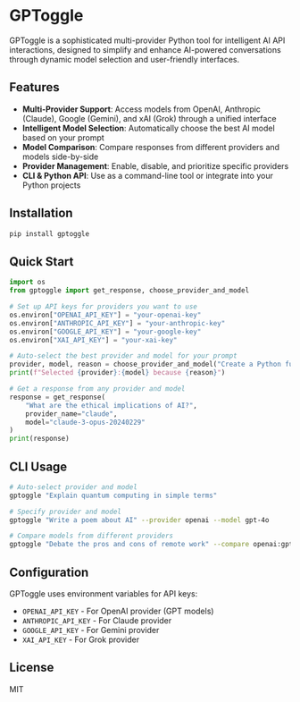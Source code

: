 # GPToggle

GPToggle is a sophisticated multi-provider Python tool for intelligent AI API interactions, designed to simplify and enhance AI-powered conversations through dynamic model selection and user-friendly interfaces.

## Features

- **Multi-Provider Support**: Access models from OpenAI, Anthropic (Claude), Google (Gemini), and xAI (Grok) through a unified interface
- **Intelligent Model Selection**: Automatically choose the best AI model based on your prompt
- **Model Comparison**: Compare responses from different providers and models side-by-side
- **Provider Management**: Enable, disable, and prioritize specific providers
- **CLI & Python API**: Use as a command-line tool or integrate into your Python projects

## Installation

```bash
pip install gptoggle
```

## Quick Start

```python
import os
from gptoggle import get_response, choose_provider_and_model

# Set up API keys for providers you want to use
os.environ["OPENAI_API_KEY"] = "your-openai-key"
os.environ["ANTHROPIC_API_KEY"] = "your-anthropic-key"
os.environ["GOOGLE_API_KEY"] = "your-google-key"
os.environ["XAI_API_KEY"] = "your-xai-key"

# Auto-select the best provider and model for your prompt
provider, model, reason = choose_provider_and_model("Create a Python function to calculate the Fibonacci sequence")
print(f"Selected {provider}:{model} because {reason}")

# Get a response from any provider and model
response = get_response(
    "What are the ethical implications of AI?",
    provider_name="claude",
    model="claude-3-opus-20240229"
)
print(response)
```

## CLI Usage

```bash
# Auto-select provider and model
gptoggle "Explain quantum computing in simple terms"

# Specify provider and model
gptoggle "Write a poem about AI" --provider openai --model gpt-4o

# Compare models from different providers
gptoggle "Debate the pros and cons of remote work" --compare openai:gpt-4o,claude:claude-3-opus-20240229
```

## Configuration

GPToggle uses environment variables for API keys:

- `OPENAI_API_KEY` - For OpenAI provider (GPT models)
- `ANTHROPIC_API_KEY` - For Claude provider
- `GOOGLE_API_KEY` - For Gemini provider
- `XAI_API_KEY` - For Grok provider

## License

MIT